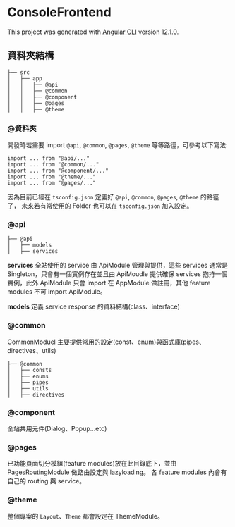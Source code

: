 # ConsoleFrontend

This project was generated with [Angular CLI](https://github.com/angular/angular-cli) version 12.1.0.

## 資料夾結構
```
├── src
│   ├── app
│	│	├── @api
│	│	├── @common
│	│	├── @component
│	│	├── @pages 
│	│	├── @theme
```

### @資料夾

開發時若需要 import `@api`, `@common`, `@pages`, `@theme` 等等路徑，可參考以下寫法:

```
import ... from "@api/..."
import ... from "@common/..."
import ... from "@component/..."
import ... from "@theme/..."
import ... from "@pages/..."
```

因為目前已經在 `tsconfig.json` 定義好 `@api`, `@common`, `@pages`, `@theme` 的路徑了，
未來若有常使用的 Folder 也可以在 `tsconfig.json` 加入設定。

### @api
```
├── @api
│   ├── models
│   ├── services
```

**services** 
全站使用的 service 由 ApiModule 管理與提供，這些 services 通常是 Singleton，只會有一個實例存在並且由 ApiMoudle 提供確保 services 抱持一個實例，此外 ApiModule 只會 import 在 AppModule 做註冊，其他 feature modules 不可 import ApiModule。

**models**
定義 service response 的資料結構(class、interface)

### @common

CommonModuel 主要提供常用的設定(const、enum)與函式庫(pipes、directives、utils)

```
├── @common
│   ├── consts
│   ├── enums
│   ├── pipes
│   ├── utils
│   ├── directives
```

### @component
全站共用元件(Dialog、Popup...etc)

### @pages

已功能頁面切分模組(feature modules)放在此目錄底下，並由 PagesRoutingModule 做路由設定與 lazyloading。
各 feature modules 內會有自己的 routing 與 service。

### @theme
整個專案的 `Layout`、`Theme` 都會設定在 ThemeModule。
